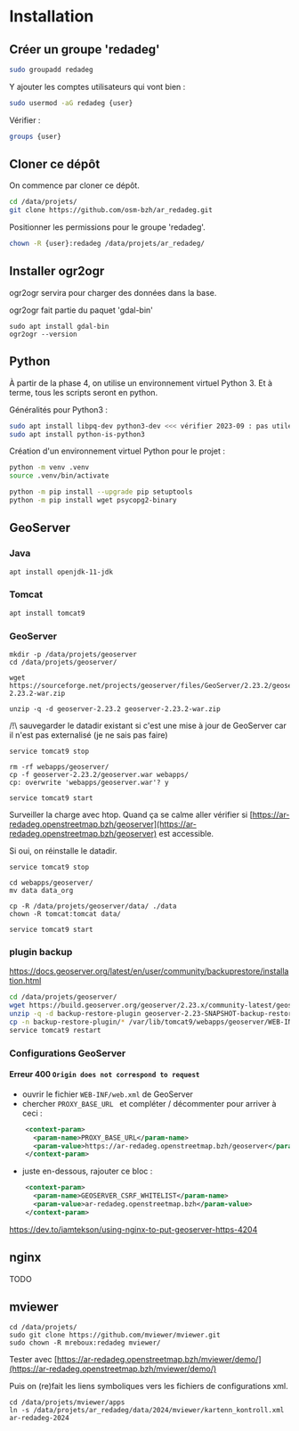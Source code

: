 # Installation

## Créer un groupe 'redadeg'

```bash
sudo groupadd redadeg
```

Y ajouter les comptes utilisateurs qui vont bien :

```bash
sudo usermod -aG redadeg {user}
```

Vérifier : 

```bash
groups {user}
```


## Cloner ce dépôt

On commence par cloner ce dépôt.


```bash
cd /data/projets/
git clone https://github.com/osm-bzh/ar_redadeg.git
```

Positionner les permissions pour le groupe 'redadeg'.

```bash
chown -R {user}:redadeg /data/projets/ar_redadeg/
```


## Installer ogr2ogr

ogr2ogr servira pour charger des données dans la base.

ogr2ogr fait partie du paquet 'gdal-bin'

```
sudo apt install gdal-bin
ogr2ogr --version
```

## Python

À partir de la phase 4, on utilise un environnement virtuel Python 3.
Et à terme, tous les scripts seront en python.

Généralités pour Python3 :

```bash
sudo apt install libpq-dev python3-dev <<< vérifier 2023-09 : pas utile
sudo apt install python-is-python3
```

Création d'un environnement virtuel Python pour le projet :

```bash
python -m venv .venv
source .venv/bin/activate

python -m pip install --upgrade pip setuptools
python -m pip install wget psycopg2-binary
```


## GeoServer

### Java

```bash
apt install openjdk-11-jdk
```


### Tomcat

```bash
apt install tomcat9
```


### GeoServer


```
mkdir -p /data/projets/geoserver
cd /data/projets/geoserver/

wget https://sourceforge.net/projects/geoserver/files/GeoServer/2.23.2/geoserver-2.23.2-war.zip

unzip -q -d geoserver-2.23.2 geoserver-2.23.2-war.zip
```

/!\ sauvegarder le datadir existant si c'est une mise à jour de GeoServer car il n'est pas externalisé (je ne sais pas faire)

```
service tomcat9 stop

rm -rf webapps/geoserver/
cp -f geoserver-2.23.2/geoserver.war webapps/
cp: overwrite 'webapps/geoserver.war'? y

service tomcat9 start
```

Surveiller la charge avec htop. Quand ça se calme aller vérifier si [https://ar-redadeg.openstreetmap.bzh/geoserver](https://ar-redadeg.openstreetmap.bzh/geoserver) est accessible.

Si oui, on réinstalle le datadir.


```
service tomcat9 stop

cd webapps/geoserver/
mv data data_org

cp -R /data/projets/geoserver/data/ ./data
chown -R tomcat:tomcat data/

service tomcat9 start
```

### plugin backup

https://docs.geoserver.org/latest/en/user/community/backuprestore/installation.html

```bash
cd /data/projets/geoserver/
wget https://build.geoserver.org/geoserver/2.23.x/community-latest/geoserver-2.23-SNAPSHOT-backup-restore-plugin.zip
unzip -q -d backup-restore-plugin geoserver-2.23-SNAPSHOT-backup-restore-plugin.zip
cp -n backup-restore-plugin/* /var/lib/tomcat9/webapps/geoserver/WEB-INF/lib/
service tomcat9 restart
```

### Configurations GeoServer

#### Erreur 400 `Origin does not correspond to request`

* ouvrir le fichier `WEB-INF/web.xml` de GeoServer
* chercher `PROXY_BASE_URL ` et compléter / décommenter pour arriver à ceci :

```xml
    <context-param>
      <param-name>PROXY_BASE_URL</param-name>
      <param-value>https://ar-redadeg.openstreetmap.bzh/geoserver</param-value>
    </context-param>
```

* juste en-dessous, rajouter ce bloc :

```xml
    <context-param>
      <param-name>GEOSERVER_CSRF_WHITELIST</param-name>
      <param-value>ar-redadeg.openstreetmap.bzh</param-value>
    </context-param>
```


https://dev.to/iamtekson/using-nginx-to-put-geoserver-https-4204



## nginx

TODO



## mviewer

```
cd /data/projets/
sudo git clone https://github.com/mviewer/mviewer.git
sudo chown -R mreboux:redadeg mviewer/
```

Tester avec [https://ar-redadeg.openstreetmap.bzh/mviewer/demo/](https://ar-redadeg.openstreetmap.bzh/mviewer/demo/)

Puis on (re)fait les liens symboliques vers les fichiers de configurations xml.

```
cd /data/projets/mviewer/apps
ln -s /data/projets/ar_redadeg/data/2024/mviewer/kartenn_kontroll.xml ar-redadeg-2024
```
